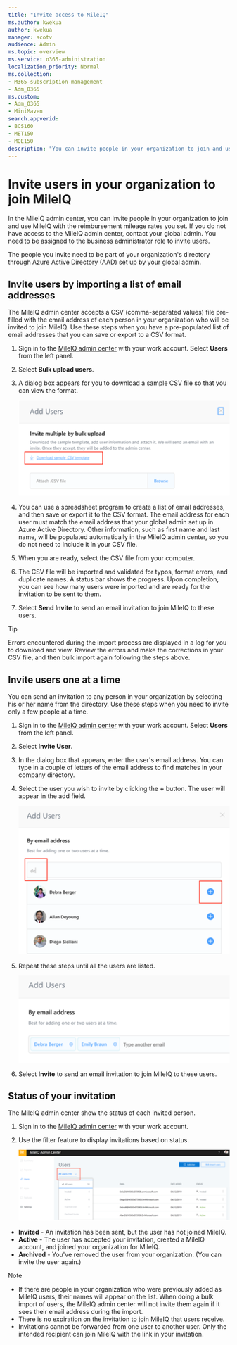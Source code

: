 ```yaml
---
title: "Invite access to MileIQ"
ms.author: kwekua
author: kwekua
manager: scotv
audience: Admin
ms.topic: overview
ms.service: o365-administration
localization_priority: Normal
ms.collection: 
- M365-subscription-management 
- Adm_O365
ms.custom:
- Adm_O365
- MiniMaven
search.appverid:
- BCS160
- MET150
- MOE150
description: "You can invite people in your organization to join and use MileIQ."
---
```


# Invite users in your organization to join MileIQ

In the MileIQ admin center, you can invite people in your organization to join and use MileIQ with the reimbursement mileage rates you set. If you do not have access to the MileIQ admin center, contact your global admin. You need to be assigned to the business administrator role to invite users.

The people you invite need to be part of your organization's directory through Azure Active Directory (AAD) set up by your global admin.

## Invite users by importing a list of email addresses

The MileIQ admin center accepts a CSV (comma-separated values) file pre-filled with the email address of each person in your organization who will be invited to join MileIQ. Use these steps when you have a pre-populated list of email addresses that you can save or export to a CSV format.

1. Sign in to the [MileIQ admin center](https://admin.mileiq.com/login) with your work account. Select **Users** from the left panel.
2. Select **Bulk upload users**. 
3. A dialog box appears for you to download a sample CSV file so that you can view the format.

    ![Bulk upload users](media/mileiq-bulk-upload-users.png)

4. You can use a spreadsheet program to create a list of email addresses, and then save or export it to the CSV format. The email address for each user must match the email address that your global admin set up in Azure Active Directory. Other information, such as first name and last name, will be populated automatically in the MileIQ admin center, so you do not need to include it in your CSV file.
5. When you are ready, select the CSV file from your computer.
6. The CSV file will be imported and validated for typos, format errors, and duplicate names. A status bar shows the progress. Upon completion, you can see how many users were imported and are ready for the invitation to be sent to them.
7. Select **Send Invite** to send an email invitation to join MileIQ to these users.

> [!TIP]
> Errors encountered during the import process are displayed in a log for you to download and view. Review the errors and make the corrections in your CSV file, and then bulk import again following the steps above.

## Invite users one at a time

You can send an invitation to any person in your organization by selecting his or her name from the directory. Use these steps when you need to invite only a few people at a time.

1. Sign in to the [MileIQ admin center](https://admin.mileiq.com/login) with your work account. Select **Users** from the left panel.
2. Select **Invite User**.
3. In the dialog box that appears, enter the user's email address. You can type in a couple of letters of the email address to find matches in your company directory.
4. Select the user you wish to invite by clicking the **+** button. The user will appear in the add field.

    ![Add individual users](media/mileiq-add-users-by-email-address.png)

5. Repeat these steps until all the users are listed.

    ![Add more individual users](media/mileiq-add-users-by-email-address-2.png)

6. Select **Invite** to send an email invitation to join MileIQ to these users.

## Status of your invitation

The MileIQ admin center show the status of each invited person.

1. Sign in to the [MileIQ admin center](https://admin.mileiq.com/login) with your work account.
2. Use the filter feature to display invitations based on status.

    ![User invitation status](media/mileiq-user-invite-status.png)

  - **Invited** - An invitation has been sent, but the user has not joined MileIQ.
  - **Active** - The user has accepted your invitation, created a MileIQ account, and joined your organization for MileIQ.
  - **Archived** - You've removed the user from your organization. (You can invite the user again.) 

> [!NOTE]
>
> - If there are people in your organization who were previously added as MileIQ users, their names will appear on the list. When doing a bulk import of users, the MileIQ admin center will not invite them again if it sees their email address during the import.
> - There is no expiration on the invitation to join MileIQ that users receive.
> - Invitations cannot be forwarded from one user to another user. Only the intended recipient can join MileIQ with the link in your invitation.
